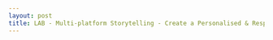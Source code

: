 ```yaml
---
layout: post
title: LAB - Multi-platform Storytelling - Create a Personalised & Responsive Narratives
---
```


